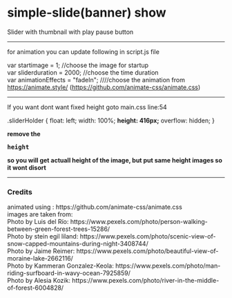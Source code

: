 # simple-slide(banner) show
Slider with thumbnail with play pause button


______________________________________________________________________________________
for animation you can update following in script.js file

var startimage = 1;    //choose the image for startup <br>
var sliderduration = 2000; //choose the time duration <br>
var animationEffects = "fadeIn"; ////choose the animation from https://animate.style/ (https://github.com/animate-css/animate.css) <br>


______________________________________________________________________________________
If you want dont want fixed height goto main.css line:54

.sliderHolder {
    float: left;
    width: 100%;
    <b>height: 416px;</b>
    overflow: hidden;
}

<strong>remove the <pre>height</pre> so you will get actuall height of the image, but put same height images so it wont disort</strong>
______________________________________________________________________________________
<h3>Credits</h3>
animated using :  https://github.com/animate-css/animate.css

<br>
images are taken from:<br>
Photo by Luis del Río: https://www.pexels.com/photo/person-walking-between-green-forest-trees-15286/<br>
Photo by stein egil liland: https://www.pexels.com/photo/scenic-view-of-snow-capped-mountains-during-night-3408744/<br>
Photo by Jaime Reimer: https://www.pexels.com/photo/beautiful-view-of-moraine-lake-2662116/<br>
Photo by Kammeran Gonzalez-Keola: https://www.pexels.com/photo/man-riding-surfboard-in-wavy-ocean-7925859/<br>
Photo by Alesia  Kozik: https://www.pexels.com/photo/river-in-the-middle-of-forest-6004828/<br>
